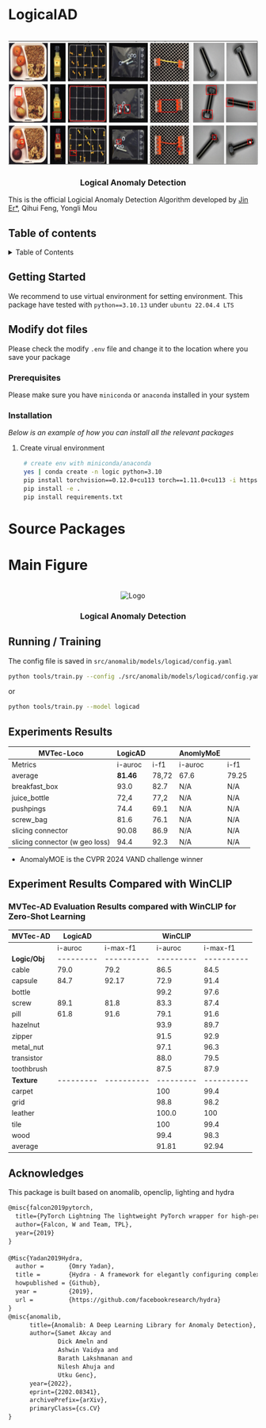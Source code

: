 # LogicalAD

<!-- PROJECT LOGO -->
<br />
<div align="center">
    <img src="assets/github_repo.png" alt="Logo" width="600" height="250">
  <h3 align="center">Logical Anomaly Detection</h3>
</div>

This is the official Logicial Anomaly Detection Algorithm
developed by [Jin Er*](er.jin@lfb.rwth-aachen.de), Qihui Feng, Yongli Mou

## Table of contents

<!-- TABLE OF CONTENTS -->
<details>
  <summary>Table of Contents</summary>
  <ol>
    <li>
      <a href="#getting-started">Getting Started</a>
      <ul>
        <li><a href="#prerequisites">Prerequisites</a></li>
        <li><a href="#installation">Installation</a></li>
      </ul>
    </li>
    <li><a href="#main-figure">Run Training</a></li>
    <li><a href="#run-training">Run Training</a></li>
    <li><a href="#acknowledgments">Acknowledgments</a></li>
  </ol>
</details>


<!-- GETTING STARTED -->
## Getting Started

We recommend to use virtual environment for setting environment. This package have tested with `python==3.10.13` under `ubuntu 22.04.4 LTS`

## Modify dot files 
Please check the modify `.env` file and change it to the location where you save your package

### Prerequisites
Please make sure you have `miniconda` or `anaconda` installed in your system

### Installation

_Below is an example of how you can install all the relevant packages_

1. Create virual environment
   ```sh
    # create env with miniconda/anaconda
    yes | conda create -n logic python=3.10
	pip install torchvision==0.12.0+cu113 torch==1.11.0+cu113 -i https://download.pytorch.org/whl/cu113
    pip install -e .
    pip install requirements.txt
   ```
# Source Packages

# Main Figure

<br />
<div align="center">
    <img src="assets/main_figure_logic_ad.drawio (1).png" alt="Logo" width="600" height="250">
  <h3 align="center">Logical Anomaly Detection</h3>
</div>


## Running / Training
The config file is saved in `src/anomalib/models/logicad/config.yaml`
```bash
python tools/train.py --config ./src/anomalib/models/logicad/config.yaml
```
or
```bash
python tools/train.py --model logicad
```
## Experiments Results

|MVTec-Loco        | LogicAD |       |AnomlyMoE |         | 
|------------------|---------|-------|----------|---------|
|Metrics           | i-auroc | i-f1  | i-auroc  | i-f1    |
| average          | **81.46** | 78,72    | 67.6     | 79.25   | 
| breakfast_box    | 93.0    | 82.7  | N/A      | N/A     | 
| juice_bottle     | 72,4    | 77,2  | N/A      | N/A     | 
| pushpings        | 74.4    | 69.1   | N/A      | N/A     | 
| screw_bag        | 81.6    | 76.1  | N/A      | N/A     | 
| slicing connector| 90.08  | 86.9  | N/A      | N/A     | 
| slicing connector (w geo loss)| 94.4  | 92.3  | N/A      | N/A     | 

* AnomalyMOE is the CVPR 2024 VAND challenge winner

## Experiment Results Compared with WinCLIP
### MVTec-AD Evaluation Results compared with WinCLIP for Zero-Shot Learning
|MVTec-AD   | LogicAD |          | WinCLIP |          |
|-----------|---------|----------|---------|----------|
|           | i-auroc | i-max-f1 | i-auroc | i-max-f1 |
| **Logic/Obj** |---------|----------|---------|----------|
| cable     |  79.0   |   79.2   | 86.5    | 84.5     |
| capsule   |  84.7   |   92.17  | 72.9    | 91.4     |
| bottle    |         |          | 99.2    | 97.6     |
| screw     |  89.1   |   81.8   | 83.3    | 87.4     |
| pill      |  61.8   |   91.6   | 79.1    | 91.6     |
| hazelnut  |         |          | 93.9    | 89.7     |
| zipper    |         |          | 91.5    | 92.9     |
| metal_nut |         |          | 97.1    | 96.3     |
| transistor|         |          | 88.0    | 79.5     |
| toothbrush|         |          | 87.5    | 87.9     |
| **Texture**   |---------|----------|---------|----------|
| carpet    |         |          | 100     | 99.4     |
| grid      |         |          | 98.8    | 98.2     |
| leather   |         |          | 100.0   | 100      |
| tile      |         |          | 100     | 99.4     |
| wood      |         |          | 99.4    | 98.3     |
| average   |         |          | 91.81 | 92.94    |

## Acknowledges 
This package is built based on anomalib, openclip, lighting and hydra

```tex
@misc{falcon2019pytorch,
  title={PyTorch Lightning The lightweight PyTorch wrapper for high-performance AI research. Scale your models, not the boilerplate},
  author={Falcon, W and Team, TPL},
  year={2019}
}

@Misc{Yadan2019Hydra,
  author =       {Omry Yadan},
  title =        {Hydra - A framework for elegantly configuring complex applications},
  howpublished = {Github},
  year =         {2019},
  url =          {https://github.com/facebookresearch/hydra}
}
@misc{anomalib,
      title={Anomalib: A Deep Learning Library for Anomaly Detection},
      author={Samet Akcay and
              Dick Ameln and
              Ashwin Vaidya and
              Barath Lakshmanan and
              Nilesh Ahuja and
              Utku Genc},
      year={2022},
      eprint={2202.08341},
      archivePrefix={arXiv},
      primaryClass={cs.CV}
}
